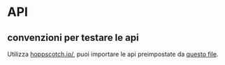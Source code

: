 # API

## convenzioni per testare le api

Utilizza [hoppscotch.io/](https://hoppscotch.io/), puoi importare le api preimpostate da [questo file](./assets/ITS%20Exgame%202024-25.json).

